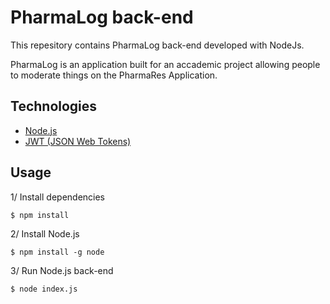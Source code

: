 # PharmaLog back-end

This repesitory contains PharmaLog back-end developed with NodeJs.

PharmaLog is an application built for an accademic project allowing people to moderate things on the PharmaRes Application.

## Technologies

* [Node.js](https://nodejs.org/en)
* [JWT (JSON Web Tokens)](https://jwt.io)


## Usage

1/ Install dependencies
```
$ npm install
```

2/ Install Node.js
```
$ npm install -g node
```

3/ Run Node.js back-end
```
$ node index.js
```